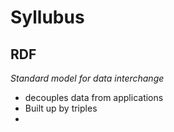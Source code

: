 
# Syllubus

## RDF
_Standard model for data interchange_
* decouples data from applications
* Built up by triples
* 